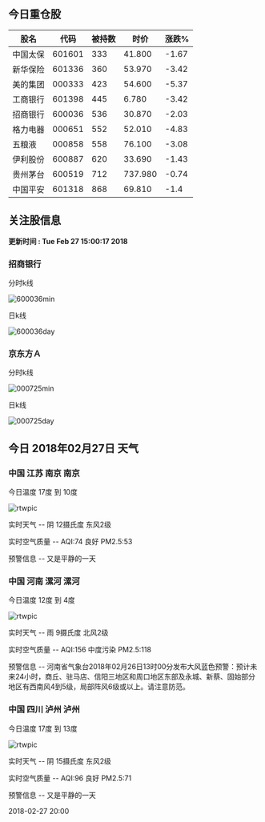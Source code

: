 
## 今日重仓股 

|股名|代码|被持数|时价|涨跌%|
|---|---|---|---|---|
|中国太保|601601|333|41.800|-1.67|
|新华保险|601336|360|53.970|-3.42|
|美的集团|000333|423|54.600|-5.37|
|工商银行|601398|445|6.780|-3.42|
|招商银行|600036|536|30.870|-2.03|
|格力电器|000651|552|52.010|-4.83|
|五粮液|000858|558|76.100|-3.08|
|伊利股份|600887|620|33.690|-1.43|
|贵州茅台|600519|712|737.980|-0.74|
|中国平安|601318|868|69.810|-1.4|

## 关注股信息
**更新时间 : Tue Feb 27 15:00:17 2018**
### 招商银行 
分时k线

![600036min](http://image.sinajs.cn/newchart/min/n/sh600036.gif)

日k线

![600036day](http://image.sinajs.cn/newchart/daily/n/sh600036.gif)

### 京东方Ａ 
分时k线

![000725min](http://image.sinajs.cn/newchart/min/n/sz000725.gif)

日k线

![000725day](http://image.sinajs.cn/newchart/daily/n/sz000725.gif)
## 今日 2018年02月27日 天气
### 中国 江苏 南京 南京

今日温度 17度 到 10度

![rtwpic](http://app1.showapi.com/weather/icon/night/02.png)

实时天气 -- 阴 12摄氏度 东风2级

实时空气质量 -- AQI:74 良好 PM2.5:53

预警信息 -- 又是平静的一天
    
### 中国 河南 漯河 漯河

今日温度 12度 到 4度

![rtwpic](http://app1.showapi.com/weather/icon/night/301.png)

实时天气 -- 雨 9摄氏度 北风2级

实时空气质量 -- AQI:156 中度污染 PM2.5:118

预警信息 -- 河南省气象台2018年02月26日13时00分发布大风蓝色预警：预计未来24小时，商丘、驻马店、信阳三地区和周口地区东部及永城、新蔡、固始部分地区有西南风4到5级，局部阵风6级或以上。请注意防范。
    
### 中国 四川 泸州 泸州

今日温度 17度 到 13度

![rtwpic](http://app1.showapi.com/weather/icon/night/02.png)

实时天气 -- 阴 15摄氏度 东风2级

实时空气质量 -- AQI:96 良好 PM2.5:71

预警信息 -- 又是平静的一天
    
2018-02-27 20:00